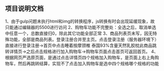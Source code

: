 ## 项目说明文档
1、由于gulp问题未执行html和img的转换程序，js转换有时会出现延缓现象，故只能通过编辑器的5500进行访问
2、购物车功能不完整处：全选之后，取消单选中任意一个，总数直接归0，除此其它功能全部正常
3、商品列表页未写，因无特殊功能，全部是商品列表。登录注册合并至主页。点击登录注册（服务器环境下）直接进行登录注册→首页中点击睡着按摩颈椎 泰国93%含量天然乳胶枕此商品跳转详情页→之后点击规格进行加入购物车→购物车页面点击首页可返回首页。
4、根据网页严选原页面，是通过点击详情页四个规格加入购物车，是页面上右上角购物车，然后再跳转结算，实现不了点击加入购物车是选中四个规格哪个规格的功能